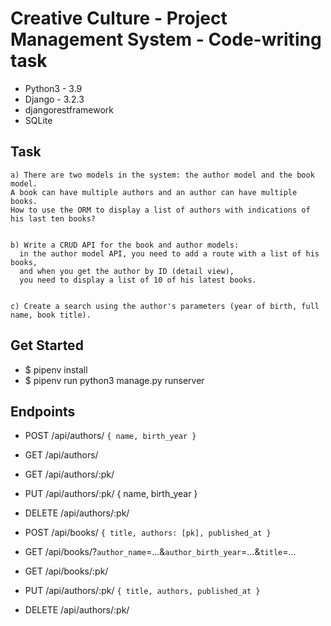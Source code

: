 # Creative Culture - Project Management System - Code-writing task
 - Python3 - 3.9
 - Django - 3.2.3
 - djangorestframework
 - SQLite
## Task

```
a) There are two models in the system: the author model and the book model. 
A book can have multiple authors and an author can have multiple books. 
How to use the ORM to display a list of authors with indications of his last ten books?


b) Write a CRUD API for the book and author models: 
  in the author model API, you need to add a route with a list of his books, 
  and when you get the author by ID (detail view), 
  you need to display a list of 10 of his latest books.


c) Create a search using the author's parameters (year of birth, full name, book title).
```

## Get Started
 - $ pipenv install
 - $ pipenv run python3 manage.py runserver

## Endpoints
 - POST /api/authors/
    `{ name, birth_year }`
 - GET /api/authors/
 - GET /api/authors/:pk/
 - PUT /api/authors/:pk/
    { name, birth_year }
 - DELETE /api/authors/:pk/


 - POST /api/books/
    `{ title, authors: [pk], published_at }`
 - GET /api/books/?`author_name`=...&`author_birth_year`=...&`title`=...
 - GET /api/books/:pk/
  
 - PUT /api/authors/:pk/
    `{ title, authors, published_at }`
 - DELETE /api/authors/:pk/